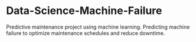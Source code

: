 # Data-Science-Machine-Failure
Predictive maintenance project using machine learning.  Predicting machine failure to optimize maintenance schedules and reduce downtime.

